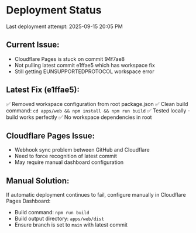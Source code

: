 # Deployment Status

Last deployment attempt: 2025-09-15 20:05 PM

## Current Issue:
- Cloudflare Pages is stuck on commit 94f7ae8
- Not pulling latest commit e1ffae5 which has workspace fix
- Still getting EUNSUPPORTEDPROTOCOL workspace error

## Latest Fix (e1ffae5):
✅ Removed workspace configuration from root package.json
✅ Clean build command: `cd apps/web && npm install && npm run build`
✅ Tested locally - build works perfectly
✅ No workspace dependencies in root

## Cloudflare Pages Issue:
- Webhook sync problem between GitHub and Cloudflare
- Need to force recognition of latest commit
- May require manual dashboard configuration

## Manual Solution:
If automatic deployment continues to fail, configure manually in Cloudflare Pages Dashboard:
- Build command: `npm run build`
- Build output directory: `apps/web/dist`
- Ensure branch is set to `main` with latest commit
